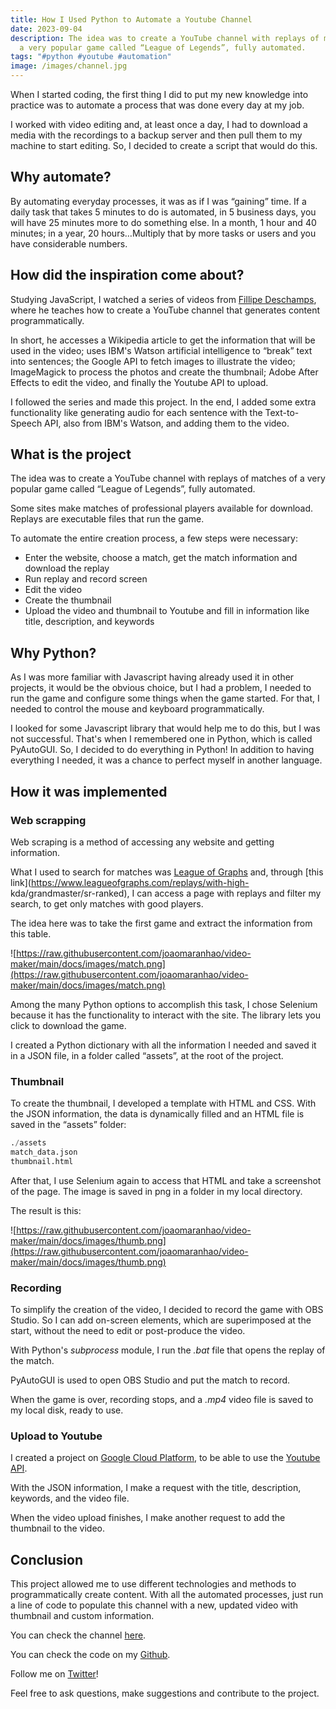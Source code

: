 ```yaml
---
title: How I Used Python to Automate a Youtube Channel
date: 2023-09-04
description: The idea was to create a YouTube channel with replays of matches of
  a very popular game called “League of Legends”, fully automated.
tags: "#python #youtube #automation"
image: /images/channel.jpg
---
```

When I started coding, the first thing I did to put my new knowledge into practice was to automate a process that was done every day at my job.

I worked with video editing and, at least once a day, I had to download a media with the recordings to a backup server and then pull them to my machine to start editing. So, I decided to create a script that would do this.

## Why automate?

By automating everyday processes, it was as if I was “gaining” time. If a daily task that takes 5 minutes to do is automated, in 5 business days, you will have 25 minutes more to do something else. In a month, 1 hour and 40 minutes; in a year, 20 hours…Multiply that by more tasks or users and you have considerable numbers.

## How did the inspiration come about?

Studying JavaScript, I watched a series of videos from [Fillipe Deschamps](https://www.youtube.com/watch?v=kjhu1LEmRpY&list=PLMdYygf53DP4YTVeu0JxVnWq01uXrLwHi&ab_channel=FilipeDeschamps), where he teaches how to create a YouTube channel that generates content programmatically.

In short, he accesses a Wikipedia article to get the information that will be used in the video; uses IBM's Watson artificial intelligence to “break” text into sentences; the Google API to fetch images to illustrate the video; ImageMagick to process the photos and create the thumbnail; Adobe After Effects to edit the video, and finally the Youtube API to upload.

I followed the series and made this project. In the end, I added some extra functionality like generating audio for each sentence with the Text-to-Speech API, also from IBM's Watson, and adding them to the video.

## What is the project

The idea was to create a YouTube channel with replays of matches of a very popular game called “League of Legends”, fully automated.

Some sites make matches of professional players available for download. Replays are executable files that run the game.

To automate the entire creation process, a few steps were necessary:

* Enter the website, choose a match, get the match information and download the replay
* Run replay and record screen
* Edit the video
* Create the thumbnail
* Upload the video and thumbnail to Youtube and fill in information like title, description, and keywords

## Why Python?

As I was more familiar with Javascript having already used it in other projects, it would be the obvious choice, but I had a problem, I needed to run the game and configure some things when the game started. For that, I needed to control the mouse and keyboard programmatically.

I looked for some Javascript library that would help me to do this, but I was not successful. That's when I remembered one in Python, which is called PyAutoGUI. So, I decided to do everything in Python! In addition to having everything I needed, it was a chance to perfect myself in another language.

## How it was implemented

### Web scrapping

Web scraping is a method of accessing any website and getting information.

What I used to search for matches was [League of Graphs](https://www.leagueofgraphs.com/) and, through \[this link](https://www.leagueofgraphs.com/replays/with-high- kda/grandmaster/sr-ranked), I can access a page with replays and filter my search, to get only matches with good players.

The idea here was to take the first game and extract the information from this table.

![https://raw.githubusercontent.com/joaomaranhao/video-maker/main/docs/images/match.png](https://raw.githubusercontent.com/joaomaranhao/video-maker/main/docs/images/match.png)

Among the many Python options to accomplish this task, I chose Selenium because it has the functionality to interact with the site. The library lets you click to download the game.

I created a Python dictionary with all the information I needed and saved it in a JSON file, in a folder called “assets”, at the root of the project.

### Thumbnail

To create the thumbnail, I developed a template with HTML and CSS. With the JSON information, the data is dynamically filled and an HTML file is saved in the “assets” folder:

```python
./assets
match_data.json
thumbnail.html
```

After that, I use Selenium again to access that HTML and take a screenshot of the page. The image is saved in png in a folder in my local directory.

The result is this:

![https://raw.githubusercontent.com/joaomaranhao/video-maker/main/docs/images/thumb.png](https://raw.githubusercontent.com/joaomaranhao/video-maker/main/docs/images/thumb.png)

### Recording

To simplify the creation of the video, I decided to record the game with OBS Studio. So I can add on-screen elements, which are superimposed at the start, without the need to edit or post-produce the video.

With Python's *subprocess* module, I run the *.bat* file that opens the replay of the match.

PyAutoGUI is used to open OBS Studio and put the match to record.

When the game is over, recording stops, and a *.mp4* video file is saved to my local disk, ready to use.

### Upload to Youtube

I created a project on [Google Cloud Platform](https://cloud.google.com/), to be able to use the [Youtube API](https://developers.google.com/youtube/v3/quickstart/python).

With the JSON information, I make a request with the title, description, keywords, and the video file.

When the video upload finishes, I make another request to add the thumbnail to the video.

## Conclusion

This project allowed me to use different technologies and methods to programmatically create content. With all the automated processes, just run a line of code to populate this channel with a new, updated video with thumbnail and custom information.

You can check the channel [here](https://www.youtube.com/channel/UC-C_dsVX2-G2UYA9IoD5i3Q).

You can check the code on my [Github](https://github.com/joaomaranhao/video-maker).

Follow me on [Twitter](https://twitter.com/joaofmaranhao)!

Feel free to ask questions, make suggestions and contribute to the project.